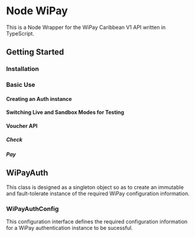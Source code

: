 # Node WiPay

This is a Node Wrapper for the WiPay Caribbean V1 API written in TypeScript.

## Getting Started

### Installation

### Basic Use

#### Creating an Auth instance

#### Switching Live and Sandbox Modes for Testing

#### Voucher API

##### Check

##### Pay

## WiPayAuth

This class is designed as a singleton object so as to create an immutable and fault-tolerate instance of the required WiPay configuration information.

### WiPayAuthConfig

This configuration interface defines the required configuration information for a WiPay authentication instance to be sucessful.

```ts
```